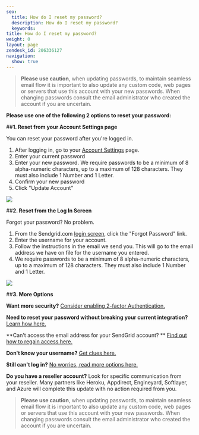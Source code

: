 ```yaml
---
seo:
  title: How do I reset my password?
  description: How do I reset my password?
  keywords:
title: How do I reset my password?
weight: 0
layout: page
zendesk_id: 206336127
navigation:
  show: true
---
```


>**Please use caution**, when updating passwords, to maintain seamless email flow it is important to also update any custom code, web pages or servers that use this account with your new passwords.  When changing passwords consult the email administrator who created the account if you are uncertain.

**Please use one of the following 2 options to reset your password:** 


 

##**1. Reset from your Account Settings page**

You can reset your password after you're logged in. 

1. After logging in, go to your [Account Settings](https://sendgrid.com/user/account) page.
2. Enter your current password
3. Enter your new password. We require passwords to be a minimum of 8 alpha-numeric characters, up to a maximum of 128 characters. They must also include 1 Number and 1 Letter. 
4. Confirm your new password
5. Click "Update Account" 

![](http://g.recordit.co/T8WfjGWG9k.gif)

 

 

##**2. Reset from the Log In Screen**

Forgot your password? No problem. 

1. From the Sendgrid.com  [login screen](https://sendgrid.com/marketing/login), click the "Forgot Password" link.
2. Enter the username for your account. 
3. Follow the instructions in the email we send you. This will go to the email address we have on file for the username you entered. 
4. We require passwords to be a minimum of 8 alpha-numeric characters, up to a maximum of 128 characters. They must also include 1 Number and 1 Letter. 

![]({{root_url}}/images/forgotpassword.gif)



 

##**3. More Options**  

**Want more security?** [Consider enabling 2-factor Authentication.]({{root_url}}/Classroom/Basics/Security/setting_up_2_factor_authentication.html)

**Need to reset your password without breaking your current integration?** [Learn how here.]({{root_url}}/Classroom/Basics/Account/resetting_your_password_without_breaking_current_integrations.html)

**Can't access the email address for your SendGrid account?  ** [Find out how to regain access here.]({{root_url}}/Classroom/Troubleshooting/Account_Administration/cant_access_the_email_address_on_file_for_your_sendgrid_account.html)

**Don't know your username?**   [Get clues here.]({{root_url}}/Classroom/Troubleshooting/Account_Administration/dont_know_your_username.html)

**Still can't log in?** [No worries, read more options here.]({{root_url}}/Classroom/Troubleshooting/Account_Administration/cant_log_in_to_your_account.html)

**Do you have a reseller account?**  Look for specific communication from your reseller.  Many partners like Heroku, Appdirect, Engineyard, Softlayer, and Azure will complete this update with no action required from you.


>**Please use caution**, when updating passwords, to maintain seamless email flow it is important to also update any custom code, web pages or servers that use this account with your new passwords.  When changing passwords consult the email administrator who created the account if you are uncertain.
